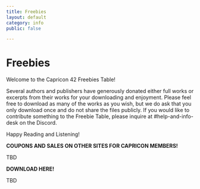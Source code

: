 ```yaml
---
title: Freebies
layout: default
category: info
public: false

---
```

# Freebies

Welcome to the Capricon 42 Freebies Table!

Several authors and publishers have generously donated either full works or excerpts from their works for your downloading and enjoyment. Please feel free to download as many of the works as you wish, but we do ask that you only download once and do not share the files publicly. If you would like to contribute something to the Freebie Table, please inquire at #help-and-info-desk on the Discord.

Happy Reading and Listening!

**COUPONS AND SALES ON OTHER SITES FOR CAPRICON MEMBERS!**

TBD

**DOWNLOAD HERE!**

TBD